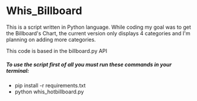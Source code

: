 <h1>Whis_Billboard</h1>

This is a script written in Python language. While coding my goal was to get the Billboard's Chart, the current version only displays 4 categories and I'm planning on adding more categories.

This code is based in the billboard.py API


<h5>To use the script first of all you must run these commands in your terminal:</h5>

<ul>
  <li>pip install -r requirements.txt</li>
  <li>python whis_hotbillboard.py </li>
</ul>

